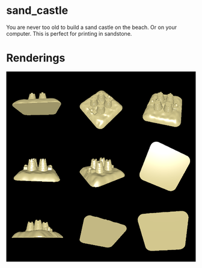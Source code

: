 # sand_castle

You are never too old to build a sand castle on the beach. Or on your computer. This is perfect for printing in sandstone.

# Renderings

![Rendering of the sand castle](rendering.png)